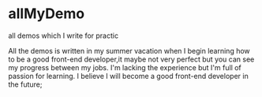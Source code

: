 # allMyDemo
all demos which I write for practic

All the demos is written in my summer vacation when I begin  learning how to be a good front-end developer,it maybe not
very perfect but you can see my progress between my jobs. I'm lacking the experience but I'm full of passion for learning.
I believe I will become a good front-end developer in the future;
